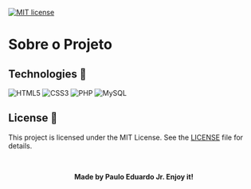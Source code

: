[![MIT license](https://img.shields.io/badge/License-MIT-blue.svg)](https://lbesson.mit-license.org/)

# Sobre o Projeto

## Technologies :microscope:

![HTML5](https://img.shields.io/badge/HTML5-E34F26?style=for-the-badge&logo=html5&logoColor=white "HTML5")
![CSS3](https://img.shields.io/badge/CSS3-1572B6?style=for-the-badge&logo=css3&logoColor=white "CSS3")
![PHP](https://img.shields.io/badge/PHP-777BB4?style=for-the-badge&logo=php&logoColor=white "PHP")
![MySQL](https://img.shields.io/badge/MySQL-005C84?style=for-the-badge&logo=mysql&logoColor=white "MySQL")


## License :memo:

This project is licensed under the MIT License. See the [LICENSE](https://github.com/pauloeduardo2906/registro_convite/blob/main/LICENSE "LICENSE") file for details.



<br/>

**<center>Made by Paulo Eduardo Jr. Enjoy it!</center>**
